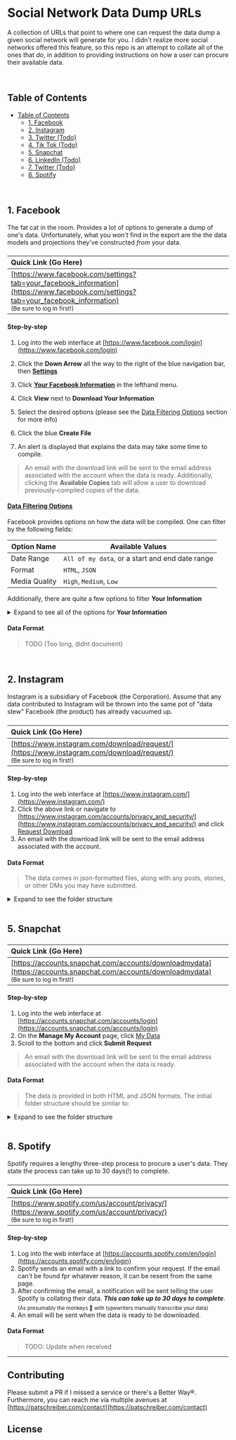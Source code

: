 # Social Network Data Dump URLs
A collection of URLs that point to where one can request the data dump a given social network will generate for you. I didn't realize more social networks offered this feature, so this repo is an attempt to collate all of the ones that _do_, in addition to providing instructions on how a user can procure their available data. 

<br>

## Table of Contents
* [Table of Contents](#table-of-contents)
  * [1. Facebook](#1-facebook)
  * [2. Instagram](#2-instagram)
  * [3. Twitter (Todo)](#3-twitter)
  * [4. Tik Tok (Todo)](#4-tiktok)
  * [5. Snapchat](#5-snapchat)
  * [6. LinkedIn (Todo)](#6-linkedin)
  * [7. Twitter (Todo)](#7-twitter)
  * [8. Spotify](#8-spotify)

<br>

## 1. Facebook

The fat cat in the room. Provides a lot of options to generate a dump of one's data. Unfortunately, what you _won't_ find in the export are the the data models and projections they've constructed _from_ your data.

### 
|Quick Link (Go Here)|
|:----|
|[https://www.facebook.com/settings?tab=your_facebook_information](https://www.facebook.com/settings?tab=your_facebook_information)<br><sub>(Be sure to log in first!)</sub>|

#### Step-by-step

1. Log into the web interface at [https://www.facebook.com/login](https://www.facebook.com/login)
2. Click the **Down Arrow** all the way to the right of the blue navigation bar, then [**Settings**](https://www.facebook.com/settings)

3. Click [**Your Facebook Information**](https://www.facebook.com/settings?tab=your_facebook_information) in the lefthand menu.
4. Click **View** next to **Download Your Information**
5. Select the desired options (please see the [Data Filtering Options](#data-filtering-options) section for more info)
6. Click the blue **Create File**
7. An alert is displayed that explains the data may take some time to compile.

> An email with the download link will be sent to the email address associated with the account when the data is ready. Additionally, clicking the **Available Copies** tab will allow a user to download previously-compiled copies of the data.

#### [Data Filtering Options](#data-filtering-options)

Facebook provides options on how the data will be compiled. One can filter by the following fields:

|Option Name|Available Values|
|-----------|----------------|
|Date Range|`All of my data`, or a start and end date range|
|Format|`HTML`, `JSON`|
|Media Quality|`High`, `Medium`, `Low`|

Additionally, there are quite a few options to filter **Your Information**
<details>
  <summary>Expand to see all of the options for <strong>Your Information</strong></summary>

  |Option Name|Description|
  |-----------|-----------|
  |Posts|Posts you've shared on Facebook, posts that are hidden from your timeline, and polls you have created|
  |Photos and Videos|Photos and videos you've uploaded and shared|
  |Comments|Comments you've posted on your own posts, on other people's posts or in groups you belong to|
  |Likes and Reactions|Posts, comments and Pages you've liked or reacted to|
  |Friends|The people you are connected to on Facebook|
  |Stories|Photos and videos you've shared to your story|
  |Following and Followers|People, organizations or business you choose to see content from, and people who follow you|
  |Messages|Messages you've exchanged with other people on Messenger|
  |Groups|Groups you belong to, groups you manage and your posts and comments within the groups you belong to|
  |Events|Your responses to events and a list of the events you've created|
  |Profile Information|Your contact information, information in your profile's About section, your life events, hobbies and music.|
  |Pages|Pages you are the admin of|
  |Marketplace|Your activity on Marketplace|
  |Payment History|A history of payments you've made through Facebook|
  |Saved Items and Collections|A list of the posts you've saved, and your activity within collections|
  |Your Places|A list of places you've created|
  |Apps and Websites|Apps and websites you log into using Facebook and apps you admin|
  |Portal|Info associated with your Portal, such as favorites and photos on Superframe|
  |Other Activity|Activity associated with your account, such as Pokes given and received|

  #### Information About You
  ##### Information associated with your Facebook account, such as your logins to Facebook and what devices you use.

  |Option Name|Description|
  |-----------|-----------|
  |Ads|Ads topics that are most relevant to you, advertisers who have collected information directly from you and information you've submitted to advertisers|
  |Search History|A history of your searches on Facebook|
  |Location|Information related to your location|
  |About You|Information associated with your Facebook account|
  |Security and Login Information|A history of your logins, logouts, periods of time that you've been active on Facebook and the devices you use to access Facebook.|
</details>

#### Data Format

> TODO (Too long, didnt document)

<br>

## 2. Instagram

Instagram is a subsidiary of Facebook (the Corporation). Assume that any data contributed to Instagram will be thrown into the same pot of "data stew" Facebook (the product) has already vacuumed up.

### 
|Quick Link (Go Here)|
|:----|
|[https://www.instagram.com/download/request/](https://www.instagram.com/download/request/)<br><sub>(Be sure to log in first!)</sub>|

#### Step-by-step

1. Log into the web interface at [https://www.instagram.com/](https://www.instagram.com/)
2. Click the above link or navigate to [https://www.instagram.com/accounts/privacy_and_security/](https://www.instagram.com/accounts/privacy_and_security/) and click [Request Download](https://www.instagram.com/download/request/
)
3. An email with the download link will be sent to the email address associated with the account.

#### Data Format

> The data comes in json-formatted files, along with any posts, stories, or other DMs you may have submitted.
<details>
 <summary>Expand to see the folder structure</summary>
 
```
.
├── autofill.json
├── checkout.json
├── comments.json
├── connections.json
├── contacts.json
├── direct
│   └── [datetime]
│       └── [truncated].jpg
├── likes.json
├── media.json
├── messages.json
├── photos
│   ├── [datetime]
│   │   └── [truncated].jpg
│   └── [datetime]
│       ├── [truncated].jpg
│       └── [truncated].jpg
├── profile
│   └── [datetime]
│       └── [truncated].jpg
├── profile.json
├── saved.json
├── searches.json
├── settings.json
├── stories
│   ├── [datestamp]
│   │   └── [truncated].mp4
│   └── [datestamp]
│       ├── [truncated].jpg
│       └── [truncated].mp4
├── stories_activities.json
└── videos
    ├── [datestamp]
    │   └── [truncated].mp4
```
</details>

<br>

## 5. Snapchat

### 
|Quick Link (Go Here)|
|:----|
|[https://accounts.snapchat.com/accounts/downloadmydata](https://accounts.snapchat.com/accounts/downloadmydata)<br><sub>(Be sure to log in first!)</sub>|

#### Step-by-step

1. Log into the web interface at [https://accounts.snapchat.com/accounts/login](https://accounts.snapchat.com/accounts/login)
2. On the **Manage My Account** page, click [My Data](https://accounts.snapchat.com/accounts/downloadmydata)
3. Scroll to the bottom and click **Submit Request**

> An email with the download link will be sent to the email address associated with the account when the data is ready.

#### Data Format

> The data is provided in both HTML and JSON formats. The initial folder structure should be similar to:
<details>
  <summary>Expand to see the folder structure</summary>

```
.
├── html
│   ├── account.html
│   ├── account_history.html
│   ├── bitmoji.html
│   ├── bitmoji_kit_user.html
│   ├── cameos_metadata.html
│   ├── chat_history.html
│   ├── community_lenses.html
│   ├── connected_apps.html
│   ├── faq.html
│   ├── friends.html
│   ├── in_app_reports.html
│   ├── in_app_surveys.html
│   ├── location_history.html
│   ├── memories_history.html
│   ├── purchase_history.html
│   ├── ranking.html
│   ├── search_history.html
│   ├── shared_story.html
│   ├── shop_history.html
│   ├── snap_ads.html
│   ├── snap_games.html
│   ├── snap_history.html
│   ├── subscriptions.html
│   ├── support_note.html
│   ├── talk_history.html
│   ├── terms_history.html
│   └── user_profile.html
├── index.html
└── json
    ├── account.json
    ├── account_history.json
    ├── bitmoji.json
    ├── bitmoji_kit_user.json
    ├── cameos_metadata.json
    ├── chat_history.json
    ├── community_lenses.json
    ├── connected_apps.json
    ├── friends.json
    ├── in_app_reports.json
    ├── in_app_surveys.json
    ├── location_history.json
    ├── memories_history.json
    ├── purchase_history.json
    ├── ranking.json
    ├── search_history.json
    ├── shared_story.json
    ├── shop_history.json
    ├── snap_ads.json
    ├── snap_games.json
    ├── snap_history.json
    ├── subscriptions.json
    ├── support_note.json
    ├── talk_history.json
    ├── terms_history.json
    └── user_profile.json
```
</details>

<br>

## 8. Spotify

Spotify requires a lengthy three-step process to procure a user's data. They state the process can take up to 30 days(!) to complete.

###
|Quick Link (Go Here)|
|:----|
|[https://www.spotify.com/us/account/privacy/](https://www.spotify.com/us/account/privacy/)<br><sub>(Be sure to log in first!)</sub>|

#### Step-by-step

1. Log into the web interface at [https://accounts.spotify.com/en/login](https://accounts.spotify.com/en/login)
2. Spotify sends an email with a link to confirm your request. If the email can't be found fpr whatever reason, it can be resent from the same page.
3. After confirming the email, a notification will be sent telling the user Spotify is collating their data. **_This can take up to 30 days to complete_**. <sub>(As presumably the monkeys :monkey: with typewriters manually transcribe your data)</sub>
4. An email will be sent when the data is ready to be downloaded.

#### Data Format

> TODO: Update when received

---

## Contributing

Please submit a PR if I missed a service or there's a Better Way®. Furthermore, you can reach me via multiple avenues at [https://patschreiber.com/contact](https://patschreiber.com/contact)

## License



